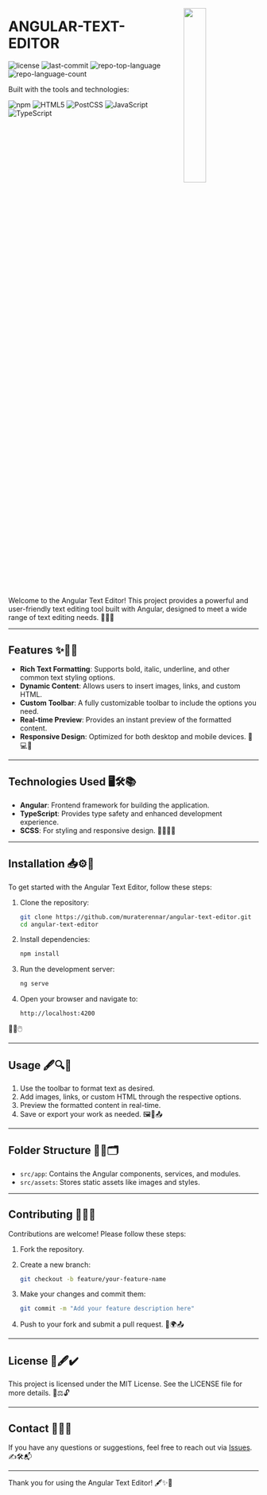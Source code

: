 <div align="left" style="position: relative;">
<img src="https://firebasestorage.googleapis.com/v0/b/file-upload-firebase-d3899.appspot.com/o/test%2Fangular-text-editor-logo-removebg-preview.png?alt=media&token=1173e6ca-4772-4a7e-bc7c-4d10502f7022" align="right" width="30%" style="margin: -20px 0 0 20px;">
<h1>ANGULAR-TEXT-EDITOR</h1>
<p align="left">
	<img src="https://img.shields.io/github/license/muraterennar/angular-text-editor?style=flat&logo=opensourceinitiative&logoColor=white&color=0080ff" alt="license">
	<img src="https://img.shields.io/github/last-commit/muraterennar/angular-text-editor?style=flat&logo=git&logoColor=white&color=0080ff" alt="last-commit">
	<img src="https://img.shields.io/github/languages/top/muraterennar/angular-text-editor?style=flat&color=0080ff" alt="repo-top-language">
	<img src="https://img.shields.io/github/languages/count/muraterennar/angular-text-editor?style=flat&color=0080ff" alt="repo-language-count">
</p>
<p align="left">Built with the tools and technologies:</p>
<p align="left">
	<img src="https://img.shields.io/badge/npm-CB3837.svg?style=flat&logo=npm&logoColor=white" alt="npm">
	<img src="https://img.shields.io/badge/HTML5-E34F26.svg?style=flat&logo=HTML5&logoColor=white" alt="HTML5">
	<img src="https://img.shields.io/badge/PostCSS-DD3A0A.svg?style=flat&logo=PostCSS&logoColor=white" alt="PostCSS">
	<img src="https://img.shields.io/badge/JavaScript-F7DF1E.svg?style=flat&logo=JavaScript&logoColor=black" alt="JavaScript">
	<img src="https://img.shields.io/badge/TypeScript-3178C6.svg?style=flat&logo=TypeScript&logoColor=white" alt="TypeScript">
</p>
</div>
<br clear="right">

Welcome to the Angular Text Editor! This project provides a powerful and user-friendly text editing tool built with Angular, designed to meet a wide range of text editing needs. 🌟📜💡

---

## Features ✨🔧📝

- **Rich Text Formatting**: Supports bold, italic, underline, and other common text styling options.
- **Dynamic Content**: Allows users to insert images, links, and custom HTML.
- **Custom Toolbar**: A fully customizable toolbar to include the options you need.
- **Real-time Preview**: Provides an instant preview of the formatted content.
- **Responsive Design**: Optimized for both desktop and mobile devices. 📱💻🚀

---

## Technologies Used 🖥️🛠️📚

- **Angular**: Frontend framework for building the application.
- **TypeScript**: Provides type safety and enhanced development experience.
- **SCSS**: For styling and responsive design. 🎨👩‍💻✨

---

## Installation 📥⚙️🚀

To get started with the Angular Text Editor, follow these steps:

1. Clone the repository:

   ```bash
   git clone https://github.com/muraterennar/angular-text-editor.git
   cd angular-text-editor
   ```

2. Install dependencies:

   ```bash
   npm install
   ```

3. Run the development server:

   ```bash
   ng serve
   ```

4. Open your browser and navigate to:

   ```
   http://localhost:4200
   ```

🌟🔗🖱️

---

## Usage 🖋️🔍💾

1. Use the toolbar to format text as desired.
2. Add images, links, or custom HTML through the respective options.
3. Preview the formatted content in real-time.
4. Save or export your work as needed. 🖼️📑📤

---

## Folder Structure 📂📁🗂️

- `src/app`: Contains the Angular components, services, and modules.
- `src/assets`: Stores static assets like images and styles.
---

## Contributing 🙌💡🤝

Contributions are welcome! Please follow these steps:

1. Fork the repository.
2. Create a new branch:

   ```bash
   git checkout -b feature/your-feature-name
   ```

3. Make your changes and commit them:

   ```bash
   git commit -m "Add your feature description here"
   ```

4. Push to your fork and submit a pull request. 🌟🌍📤

---

## License 📜🖋️✔️

This project is licensed under the MIT License. See the LICENSE file for more details. 📄⚖️🔓

---

## Contact 📧📞💬

If you have any questions or suggestions, feel free to reach out via [Issues](https://github.com/muraterennar/angular-text-editor/issues). ✍️🛠️📬

---

Thank you for using the Angular Text Editor! 🖋️✨🌟

